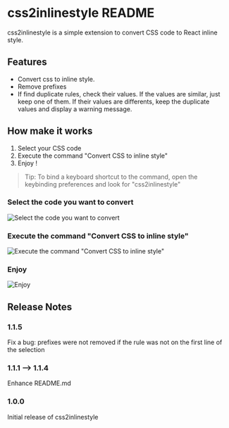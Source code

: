 # css2inlinestyle README

css2inlinestyle is a simple extension to convert CSS code to React inline style.

## Features

- Convert css to inline style.
- Remove prefixes
- If find duplicate rules, check their values. If the values are similar, just keep one of them. If their values are differents, keep the duplicate values and display a warning message.

## How make it works
1. Select your CSS code
2. Execute the command "Convert CSS to inline style"
3. Enjoy !

> Tip: To bind a keyboard shortcut to the command, open the keybinding preferences and look for "css2inlinestyle"

### Select the code you want to convert

![Select the code you want to convert](https://github.com/gpanneti/css2inlinestyle/blob/master/images/screen-1.png)

### Execute the command "Convert CSS to inline style"

![Execute the command "Convert CSS to inline style"](https://github.com/gpanneti/css2inlinestyle/blob/master/images/screen-2.png)

### Enjoy

![Enjoy](https://github.com/gpanneti/css2inlinestyle/blob/master/images/screen-3.png)

## Release Notes

### 1.1.5
Fix a bug: prefixes were not removed if the rule was not on the first line of the selection

### 1.1.1 --> 1.1.4
Enhance README.md

### 1.0.0

Initial release of css2inlinestyle
